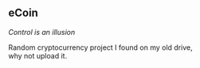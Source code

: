 ## eCoin

*Control is an illusion*

Random cryptocurrency project I found on my old drive,\
why not upload it.